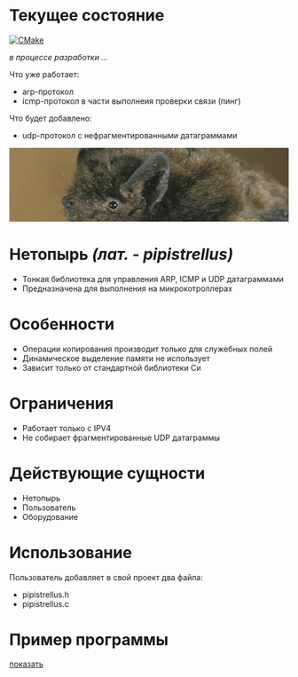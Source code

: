 
# Текущее состояние

[![CMake](https://github.com/xrombik/pipistrellus/actions/workflows/cmake.yml/badge.svg)](https://github.com/xrombik/pipistrellus/actions/workflows/cmake.yml)

*в процессе разработки ...*

Что уже работает:
- arp-протокол
- icmp-протокол в части выполнеия проверки связи (пинг)

Что будет добавлено:
- udp-протокол с нефрагментированными датаграммами


![Open for everyone](pipistrellus.jpeg)

# Нетопырь *(лат. - pipistrellus)*

 - Тонкая библиотека для управления ARP, ICMP и UDP датаграммами
 - Предназначена для выполнения на микрокотроллерах

# Особенности

 - Операции копирования производит только для служебных полей
 - Динамическое выделение памяти не использует
 - Зависит только от стандартной библиотеки Си

# Ограничения

 - Работает только с IPV4
 - Не собирает фрагментированные UDP датаграммы

# Действующие сущности

 - Нетопырь
 - Пользователь
 - Оборудование

# Использование

Пользователь добавляет в свой проект два файла: 
 - pipistrellus.h
 - pipistrellus.с

# Пример программы

[показать](main.c)
